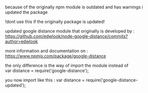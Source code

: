 because of the originally npm module is outdated and has warnings
i updated the package 

!dont use this if the originally package is updated!

updated google distance module that originally is developed by : 
https://github.com/edwlook/node-google-distance/commits?author=edwlook


more information and documentation on : 
https://www.npmjs.com/package/google-distance


the only difference is the way of import the module 
instead of  
var distance = require('google-distance');


you now import like this :
var distance = require('google-distance-updated');
